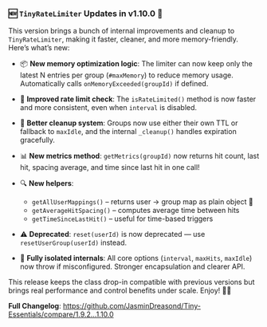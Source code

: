 ### 🆕 `TinyRateLimiter` Updates in v1.10.0 🎯

This version brings a bunch of internal improvements and cleanup to `TinyRateLimiter`, making it faster, cleaner, and more memory-friendly. Here’s what’s new:

* 📦 **New memory optimization logic**: The limiter can now keep only the latest N entries per group (`#maxMemory`) to reduce memory usage. Automatically calls `onMemoryExceeded(groupId)` if defined.
* 🧪 **Improved rate limit check**: The `isRateLimited()` method is now faster and more consistent, even when `interval` is disabled.
* 🧼 **Better cleanup system**: Groups now use either their own TTL or fallback to `maxIdle`, and the internal `_cleanup()` handles expiration gracefully.
* 📊 **New metrics method**: `getMetrics(groupId)` now returns hit count, last hit, spacing average, and time since last hit in one call!
* 🔍 **New helpers**:

  * `getAllUserMappings()` – returns user → group map as plain object 📄
  * `getAverageHitSpacing()` – computes average time between hits
  * `getTimeSinceLastHit()` – useful for time-based triggers
* ⚠️ **Deprecated**: `reset(userId)` is now deprecated — use `resetUserGroup(userId)` instead.
* 🚀 **Fully isolated internals**: All core options (`interval`, `maxHits`, `maxIdle`) now throw if misconfigured. Stronger encapsulation and clearer API.

This release keeps the class drop-in compatible with previous versions but brings real performance and control benefits under scale. Enjoy! 🧩💡

**Full Changelog**: https://github.com/JasminDreasond/Tiny-Essentials/compare/1.9.2...1.10.0
